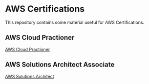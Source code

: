 # AWS Certifications
This repository contains some material useful for AWS Certifications.

## AWS Cloud Practioner
[AWS Cloud Practioner](cloud-pratictioner.md)

## AWS Solutions Architect Associate
[AWS Solutions Architect](solutions-architect-associate.md)

